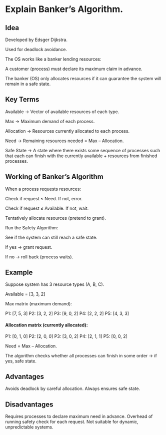 # Explain Banker’s Algorithm.

## Idea

Developed by Edsger Dijkstra.

Used for deadlock avoidance.

The OS works like a banker lending resources:

A customer (process) must declare its maximum claim in advance.

The banker (OS) only allocates resources if it can guarantee the system will remain in a safe state.

## Key Terms

Available → Vector of available resources of each type.

Max → Maximum demand of each process.

Allocation → Resources currently allocated to each process.

Need → Remaining resources needed = Max – Allocation.

Safe State → A state where there exists some sequence of processes such that each can finish with the currently available + resources from finished processes.

## Working of Banker’s Algorithm

When a process requests resources:

Check if request ≤ Need. If not, error.

Check if request ≤ Available. If not, wait.

Tentatively allocate resources (pretend to grant).

Run the Safety Algorithm:

See if the system can still reach a safe state.

If yes → grant request.

If no → roll back (process waits).

## Example

Suppose system has 3 resource types (A, B, C).

Available = [3, 3, 2]

Max matrix (maximum demand):

P1: [7, 5, 3]
P2: [3, 2, 2]
P3: [9, 0, 2]
P4: [2, 2, 2]
P5: [4, 3, 3]


#### Allocation matrix (currently allocated):

P1: [0, 1, 0]
P2: [2, 0, 0]
P3: [3, 0, 2]
P4: [2, 1, 1]
P5: [0, 0, 2]


Need = Max – Allocation.

The algorithm checks whether all processes can finish in some order → if yes, safe state.

## Advantages 

 Avoids deadlock by careful allocation.
 Always ensures safe state.

##  Disadvantages

 Requires processes to declare maximum need in advance.
 Overhead of running safety check for each request.
 Not suitable for dynamic, unpredictable systems.
